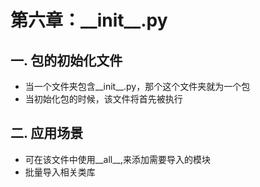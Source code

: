 # 第六章：_\_init__.py

## 一. 包的初始化文件
* 当一个文件夹包含__init__.py，那个这个文件夹就为一个包
* 当初始化包的时候，该文件将首先被执行

## 二. 应用场景
* 可在该文件中使用__all__,来添加需要导入的模块
* 批量导入相关类库









<ad/>
<comment/>